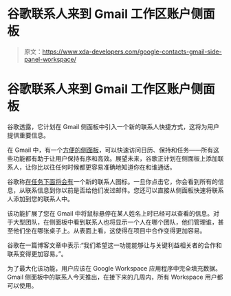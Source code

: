 # 谷歌联系人来到 Gmail 工作区账户侧面板

> 原文：<https://www.xda-developers.com/google-contacts-gmail-side-panel-workspace/>

# 谷歌联系人来到 Gmail 工作区账户侧面板

谷歌透露，它计划在 Gmail 侧面板中引入一个新的联系人快捷方式，这将为用户提供重要信息。

在 Gmail 中，有一个[方便的侧面板](https://www.xda-developers.com/google-calendar-events-in-gmail-google-docs-g-suite/)，可以快速访问日历、保持和任务——所有这些功能都有助于让用户保持有序和高效。展望未来，谷歌正计划在侧面板上添加联系人，让你比以往任何时候都更容易准确地知道你在和谁通话。

谷歌称[在任务下面将会有](https://workspaceupdates.googleblog.com/2020/11/gmail-side-panel-richer-info.html)一个新的联系人图标。一旦你点击它，你会看到所有的信息，从联系信息到你以前是否给他们发过邮件。您还可以直接从侧面板快速将联系人添加到您的联系人中。

该功能扩展了您在 Gmail 中将鼠标悬停在某人姓名上时已经可以查看的信息。对于大型团队，在侧面板中看到联系人也将显示一个人在哪个团队，他们管理谁，甚至他们坐在哪张桌子上。从表面上看，这使得在项目中合作变得更加容易。

谷歌在一篇博客文章中表示:“我们希望这一功能能够让与关键利益相关者的合作和联系变得更加容易。”。

为了最大化该功能，用户应该在 Google Workspace 应用程序中完全填充数据。Gmail 侧面板中的联系人今天推出，在接下来的几周内，所有 Workspace 用户都可以使用。